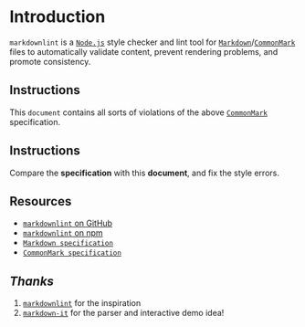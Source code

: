 # Introduction

`markdownlint` is a [`Node.js`](https://nodejs.org/) style checker and lint tool for [`Markdown`](https://en.wikipedia.org/wiki/Markdown)/[`CommonMark`](https://commonmark.org/) files to automatically validate content, prevent rendering problems, and promote consistency.

## Instructions

This `document` contains all sorts of violations of the above [`CommonMark`](https://commonmark.org/) specification.

## Instructions

Compare the **specification** with this **document**, and fix the style errors.

## Resources

* [`markdownlint` on GitHub](https://github.com/DavidAnson/markdownlint)
* [`markdownlint` on npm](https://www.npmjs.com/package/markdownlint)
* [`Markdown specification`](https://daringfireball.net/projects/markdown)
*	[`CommonMark specification`](https://commonmark.org)

*Thanks*
--------

1. [`markdownlint`](https://github.com/markdownlint/markdownlint) for the inspiration
1. [`markdown-it`](https://github.com/markdown-it/markdown-it) for the parser and interactive demo idea!
